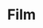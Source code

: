 ---
title: "Film"
hidemeta: true
cover:
    image: fallen-angels.jpeg 
    alt: "Fallen Angel by Wong Kar-wai"
    relative: true
summary: Cinema, the art of light and shadow 
---